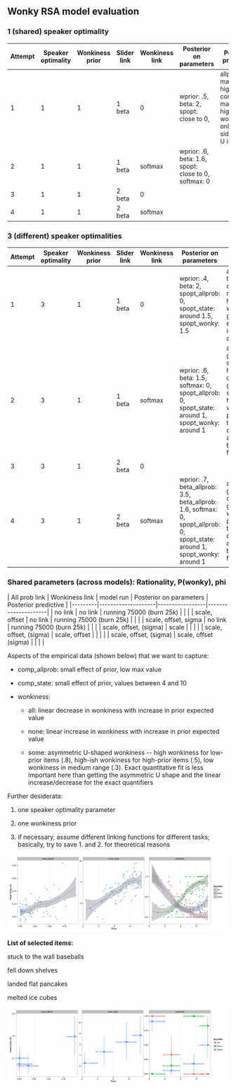 ## Wonky RSA model evaluation


### 1 (shared) speaker optimality 

| Attempt | Speaker optimality | Wonkiness prior | Slider link | Wonkiness link | Posterior on parameters | Posterior  predictive |
|---------|--------------------|-----------------|-------------|----------------|-------------------------|-----------------------|
| 1       | 1                  | 1               | 1 beta      | 0              | wprior: .5, beta: 2, spopt: close to 0,                         | allprob: max too high, comp_state: max too high, wonkiness: only the left side of the U is there                      |
| 2       | 1                  | 1               | 1 beta      | softmax        | wprior: .6, beta: 1.6, spopt: close to 0, softmax: 0                         |                       |
| 3       | 1                  | 1               | 2 beta      | 0              |                         |                       |
| 4       | 1                  | 1               | 2 beta      | softmax        |                         |                       |

### 3 (different) speaker optimalities

| Attempt | Speaker optimality | Wonkiness prior | Slider link | Wonkiness link | Posterior on parameters | Posterior  predictive |
|---------|--------------------|-----------------|-------------|----------------|-------------------------|-----------------------|
| 1       | 3                  | 1               | 1 beta      | 0              | wprior: .4, beta: 2, spopt_allprob: 0, spopt_state: around 1.5, spopt_wonky: 1.5                        | allprob: max too high, comp_state: max too high, wonkiness: good except U isn't asymmetric                       |
| 2       | 3                  | 1               | 1 beta      | softmax        | wprior: .6, beta: 1.5, softmax: 0, spopt_allprob: 0, spopt_state: around 1, spopt_wonky: around 1                        | allprob: good (max slightly too high), comp_state: good, (max slightly too high), wonkiness: probabilities too compressed and U basically flat                      |
| 3       | 3                  | 1               | 2 beta      | 0              |                         |                       |
| 4       | 3                  | 1               | 2 beta      | softmax        | wprior: .7, beta_allprob: 3.5, beta_allprob: 1.6, softmax: 0, spopt_allprob: 0, spopt_state: around 1, spopt_wonky: around 1                        | allprob: good, comp_state: good, wonkiness: probabilities too compressed and U basically flat                      |

### Shared parameters (across models): Rationality, P(wonky), phi

| All prob link | Wonkiness link | model run  |  Posterior on parameters | Posterior  predictive |
|---------|--------------------|-----------------|---------------------|
|    no link |       no link       | running 75000 (burn 25k) |             |  |
|    scale, offset   |     no link    |     running 75000  (burn 25k)  |               |  |
|    scale, offset, sigma   |     no link     |   running 75000 (burn 25k)   |               |      |
|    scale, offset, (sigma)   |         scale  |         |               |  |
|    scale, offset, (sigma)  |   scale, offset  |        |       |      |
|    scale, offset, (sigma)  |   scale, offset (sigma) |        |       |      |




Aspects of the empirical data (shown below) that we want to capture:

- comp_allprob: small effect of prior, low max value

- comp_state: small effect of prior, values between 4 and 10

- wonkiness: 

	- all: linear decrease in wonkiness with increase in prior expected value
	
	- none: linear increase in wonkiness with increase in prior expected value	
	
	- some: asymmetric U-shaped wonkiness -- high wonkiness for low-prior items (.8), high-ish wonkiness for high-prior items (.5), low wonkiness in medium range (.3). Exact quantitative fit is less important here than getting the asymmetric U shape and the linear increase/decrease for the exact quantifiers

Further desiderata:

1. one speaker optimality parameter

2. one wonkiness prior

3. if necessary, assume different linking functions for different tasks; basically, try to save 1. and 2. for theoretical reasons

![Empirical data for three different tasks](/bayesian_model_comparison/results/graphs/empirical_curves.png "Empirical means for each task")

**List of selected items:**

stuck to the wall baseballs

fell down shelves

landed flat pancakes

melted ice cubes

![Empirical data for three different tasks for selected items](/bayesian_model_comparison/results/graphs/empirical_curves_selected.png "Empirical means for each task (selected items)")
